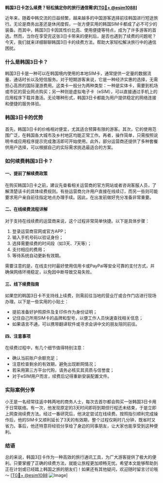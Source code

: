 **韩国3日卡怎么续费？轻松搞定你的旅行通信需求[[TG💪+ @esim1088](https://t.me/s/esim1088)]**

近年来，随着中韩交流的日益频繁，越来越多的中国游客选择前往韩国进行短途旅行。无论是商务出差还是休闲度假，一张方便实用的韩国SIM卡都成了必不可少的装备。而其中，韩国3日卡因其性价比高、使用便捷等特点，成为了许多游客的首选。然而，当你在享受完这张3日卡带来的便利后，是否也遇到了续费的问题呢？今天，我们就来详细聊聊韩国3日卡的续费方法，帮助大家轻松解决旅行中的通信困扰。

### 什么是韩国3日卡？

韩国3日卡是一种可以在韩国境内使用的本地SIM卡，通常提供一定量的数据流量、通话时长以及短信服务。对于短期游客来说，它是一种经济实惠的选择，无需担心高昂的国际漫游费用。这类卡一般分为两种类型：一种是实体卡，需要到机场或市区的营业网点购买；另一种则是虚拟电子卡（eSIM），可以直接通过手机上的应用程序下载并激活。无论哪种形式，韩国3日卡都能为用户提供稳定的网络连接和便捷的服务体验。

### 韩国3日卡的优势

首先，韩国3日卡的价格相对便宜，尤其适合预算有限的游客。其次，它的使用范围广泛，在韩国各大城市及乡村地区均能正常工作。再者，操作简单，只需按照说明书或应用程序提示完成激活即可开始使用。此外，部分运营商还提供了多种套餐供用户选择，可以根据自己的实际需求挑选最适合的方案。

### 如何续费韩国3日卡？

#### 一、提前了解续费政策

在购买韩国3日卡之前，建议先查看相关运营商的官方网站或者咨询客服人员，了解清楚该卡的具体续费规则。有些运营商允许用户直接在线续订，而另一些则可能要求用户亲自前往指定地点办理手续。因此，在出发前做好充分准备非常重要。

#### 二、在线续费流程详解

对于支持在线续费的运营商来说，这个过程非常简单快捷。以下是具体步骤：

1. 登录运营商官网或官方APP；
2. 输入手机号码以验证身份；
3. 选择需要续费的时间段（如3天、7天等）；
4. 支付相应的费用；
5. 等待系统自动更新有效期。

需要注意的是，在线支付时最好使用信用卡或PayPal等安全可靠的支付方式，并确保网络环境稳定，以免因中断导致交易失败。

#### 三、线下续费指南

如果您的韩国3日卡不支持线上续费，则需前往当地的营业厅或合作门店进行现场办理。以下是一些实用的小贴士：

- 提前准备好护照原件及复印件作为身份证明；
- 记住自己所用SIM卡的品牌和型号，以便工作人员快速查找相关信息；
- 如果语言不通，可以携带翻译软件或寻求会讲中文的朋友陪同前往。

#### 四、注意事项

在续费过程中，有几个细节值得特别注意：

- 确认当前账户余额充足；
- 注意检查剩余的有效期，避免出现断网情况；
- 若采用第三方平台代购，请务必核实其资质与信誉度；
- 对于eSIM用户而言，续费后记得重新安装配置文件。

### 实际案例分享

小王是一名经常往返中韩两地的商务人士，每次去首尔都会购买一张韩国3日卡用于日常联络。有一次，他发现原定的3天时间即将到期但行程还未结束，于是立即上网查询续费方法。经过一番研究后，他决定尝试在线续费。按照指引顺利完成操作后，他的SIM卡又顺利延长了3天的有效期，整个过程仅耗时几分钟，既省时又省力。事后，他还特意将经验分享给了身边的同事朋友，让大家也能享受到这种便利。

### 结语

总的来说，韩国3日卡作为一种高效的旅行通讯工具，为广大游客提供了极大的便利。只要掌握了正确的续费方法，就能让旅程更加顺畅无忧。希望本文能够帮助到正在计划或已经踏上韩国之旅的朋友们！如果还有其他疑问，欢迎随时留言讨论哦～ [[TG💪+ @esim1088](https://t.me/s/esim1088) ![Image](https://i.postimg.cc/4NQfJmqS/Snipaste-2025-05-13-00-14-12.png)]